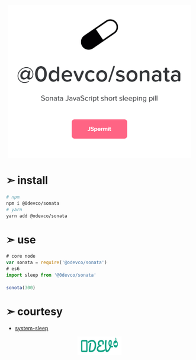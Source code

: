 <p align="center" ><img src="https://raw.githubusercontent.com/0devco/JSpermit/master/sonata/sonata.png"></p>

# ➣ install

```bash
# npm
npm i @0devco/sonata
# yarn
yarn add @odevco/sonata
```

# ➣ use

```js
# core node
var sonata = require('@odevco/sonata')
# es6
import sleep from '@0devco/sonata'

sonota(300)
```

# ➣ courtesy

* [system-sleep](https://www.npmjs.com/package/system-sleep)


<a href="https://twitter.com/0devco" target="_blank" ><p align="center" ><img src="https://raw.githubusercontent.com/0devco/docs/master/.devco-images/logo-transparent.png"></p></a>
